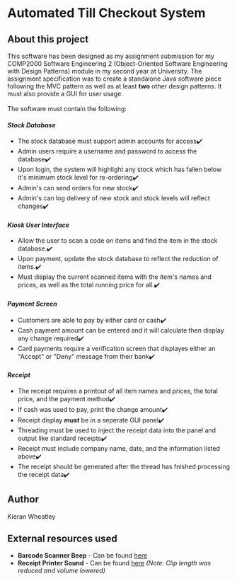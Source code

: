 # Automated Till Checkout System

## About this project
This software has been designed as my assignment submission for my COMP2000 Software Engineering 2 (Object-Oriented Software Engineering with Design Patterns) module in my second year at University. The assignment specification was to create a standalone Java software piece following the MVC pattern as well as at least __two__ other design patterns. It must also provide a GUI for user usage.
<br />
<br />
The software must contain the following:
#### ___Stock Database___
* The stock database must support admin accounts for access:heavy_check_mark:
* Admin users require a username and password to access the database:heavy_check_mark:
* Upon login, the system will highlight any stock which has fallen below it's minimum stock level for re-ordering:heavy_check_mark:
* Admin's can send orders for new stock:heavy_check_mark:
* Admin's can log delivery of new stock and stock levels will reflect changes:heavy_check_mark:
#### ___Kiosk User Interface___
* Allow the user to scan a code on items and find the item in the stock database.:heavy_check_mark:
* Upon payment, update the stock database to reflect the reduction of items.:heavy_check_mark:
* Must display the current scanned items with the item's names and prices, as well as the total running price for all.:heavy_check_mark:
#### ___Payment Screen___
* Customers are able to pay by either card or cash:heavy_check_mark:
* Cash payment amount can be entered and it will calculate then display any change required:heavy_check_mark:
* Card payments require a verification screen that displayes either an "Accept" or "Deny" message from their bank:heavy_check_mark:
#### ___Receipt___
* The receipt requires a printout of all item names and prices, the total price, and the payment method:heavy_check_mark:
* If cash was used to pay, print the change amount:heavy_check_mark:
* Receipt display ***must*** be in a seperate GUI panel:heavy_check_mark:
* Threading must be used to inject the receipt data into the panel and output like standard receipts:heavy_check_mark:
* Receipt must include company name, date, and the information listed above:heavy_check_mark:
* The receipt should be generated after the thread has fnished processing the receipt data:heavy_check_mark:

## Author
Kieran Wheatley

## External resources used
* **Barcode Scanner Beep** - Can be found [here](https://freesound.org/people/kalisemorrison/sounds/202530/)
* **Receipt Printer Sound** - Can be found [here](https://freesound.org/people/azumarill/sounds/345057/)    *(Note: Clip length was reduced and volume lowered)*

